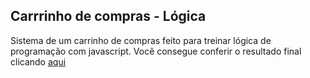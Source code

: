 <h2>Carrrinho de compras - Lógica</h2>
<span>Sistema de um carrinho de compras feito para treinar lógica de programação com javascript. Você consegue conferir o resultado final clicando</span>
<a href="https://portelagu.github.io/carrinho-de-compras/">aqui</a>
